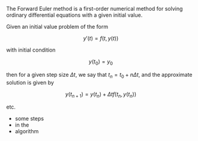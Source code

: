 The Forward Euler method is a first-order numerical method for solving ordinary differential equations with a given initial value.

Given an initial value problem of the form

$$y'(t) = f(t, y(t))$$

with initial condition

$$y(t_0)=y_0$$

then for a given step size $\Delta t$, we say that $t_n = t_0 + n\Delta t$, and the approximate solution is given by

$$y(t_{n+1}) = y(t_n) + \Delta t f(t_n, y(t_n))$$

etc.

- some steps
- in the
- algorithm
